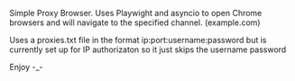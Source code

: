 Simple Proxy Browser.  Uses Playwight and asyncio to open Chrome browsers and will navigate to the specified channel.  (example.com)

Uses a proxies.txt file in the format ip:port:username:password but is currently set up for IP authorizaton so it just skips the username password

Enjoy -_-
